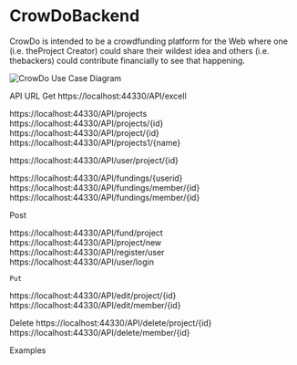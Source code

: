 # CrowDoBackend
CrowDo is intended to be a crowdfunding platform for the Web where one (i.e. theProject Creator) could share their  wildest idea and others (i.e. thebackers) 
could contribute financially to see that happening.

![CrowDo Use Case Diagram](https://user-images.githubusercontent.com/22845560/71174963-080ceb00-226f-11ea-8057-9d7ed8700c63.jpg)

API URL
Get
https://localhost:44330/API/excell

https://localhost:44330/API/projects
https://localhost:44330/API/projects/{id}
https://localhost:44330/API/project/{id}
https://localhost:44330/API/projects1/{name}

https://localhost:44330/API/user/project/{id}

https://localhost:44330/API/fundings/{userid}
https://localhost:44330/API/fundings/member/{id} 
https://localhost:44330/API/fundings/member/{id}

Post

https://localhost:44330/API/fund/project
https://localhost:44330/API/project/new
https://localhost:44330/API/register/user
https://localhost:44330/API/user/login


    Put
https://localhost:44330/API/edit/project/{id}
https://localhost:44330/API/edit/member/{id}


Delete 
https://localhost:44330/API/delete/project/{id}
https://localhost:44330/API/delete/member/{id}

Examples

